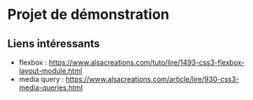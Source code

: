 Projet de démonstration
=======================

Liens intéressants
------------------

* flexbox : https://www.alsacreations.com/tuto/lire/1493-css3-flexbox-layout-module.html
* media query : https://www.alsacreations.com/article/lire/930-css3-media-queries.html
